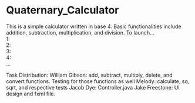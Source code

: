 <h1>Quaternary_Calculator</h1>

This is a simple calculator written in base 4. Basic functionalities include addition, subtraction, multiplication, and division.
To launch...<br>
1:<br>
2:<br>
3:<br>
4:<br>
...

Task Distribution:
William Gibson: add, subtract, multiply, delete, and convert functions. Testing for those functions as well
Melody: calculate, sq, sqrt, and respective tests
Jacob Dye: Controller.java
Jake Freestone: UI design and fxml file.
